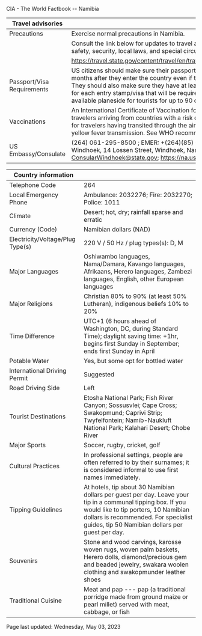 CIA - The World Factbook -- Namibia

| Travel advisories | |
| --- | --- |
| Precautions | Exercise normal precautions in Namibia. |
| | Consult the link below for updates to travel advisories and statements on safety, security, local laws, and special circumstances in this country. |
| | <https://travel.state.gov/content/travel/en/traveladvisories/traveladvisories.html> |
| Passport/Visa Requirements | US citizens should make sure their passport will not expire for at least 6 months after they enter the country even if they do not intend to stay that long. They should also make sure they have at least 6 blank pages in their passport for each entry stamp/visa that will be required. A visa is required. A visa is available planeside for tourists for up to 90 days. |
| Vaccinations | An International Certificate of Vaccination for yellow fever is required for travelers arriving from countries with a risk of yellow fever transmission and for travelers having transited through the airport of a country with risk of yellow fever transmission. See WHO recommendations.  <http://www.who.int/> |
| US Embassy/Consulate | (264) 061-295-8500 ; EMER: +(264)(85) 686-0853; US Embassy Windhoek, 14 Lossen Street, Windhoek, Namibia; ConsularWindhoek@state.gov; https://na.usembassy.gov/ |

| Country information |  |
| --- | --- |
| Telephone Code | 264 |
| Local Emergency Phone | Ambulance: 2032276; Fire: 2032270; Police: 1011 |
| Climate | Desert; hot, dry; rainfall sparse and erratic |
| Currency (Code) | Namibian dollars (NAD) |
| Electricity/Voltage/Plug Type(s) | 220 V / 50 Hz / plug types(s): D, M |
| Major Languages | Oshiwambo languages, Nama/Damara, Kavango languages, Afrikaans, Herero languages, Zambezi languages, English, other European languages |
| Major Religions | Christian 80% to 90% (at least 50% Lutheran), indigenous beliefs 10% to 20% |
| Time Difference | UTC+1 (6 hours ahead of Washington, DC, during Standard Time); daylight saving time: +1hr, begins first Sunday in September; ends first Sunday in April |
| Potable Water | Yes, but some opt for bottled water |
| International Driving Permit | Suggested |
| Road Driving Side | Left |
| Tourist Destinations | Etosha National Park; Fish River Canyon; Sossusvlei; Cape Cross; Swakopmund; Caprivi Strip; Twyfelfontein; Namib-Naukluft National Park; Kalahari Desert; Chobe River |
| Major Sports | Soccer, rugby, cricket, golf |
| Cultural Practices | In professional settings, people are often referred to by their surnames; it is considered informal to use first names immediately. |
| Tipping Guidelines | At hotels, tip about 30 Namibian dollars per guest per day. Leave your tip in a communal tipping box. If you would like to tip porters, 10 Namibian dollars is recommended. For specialist guides, tip 50 Namibian dollars per guest per day. |
| Souvenirs | Stone and wood carvings, karosse woven rugs, woven palm baskets, Herero dolls, diamond/precious gem and beaded jewelry, swakara woolen clothing and swakopmunder leather shoes |
| Traditional Cuisine | Meat and pap --- pap (a traditional porridge made from ground maize or pearl millet) served with meat, cabbage, or fish |

Page last updated: Wednesday, May 03, 2023
